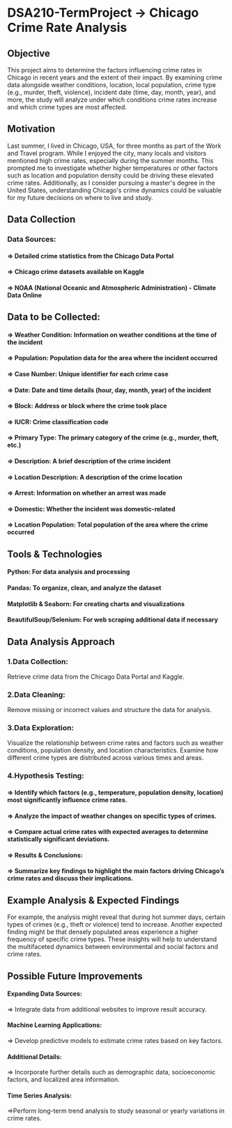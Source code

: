 # DSA210-TermProject -> Chicago Crime Rate Analysis
## Objective
This project aims to determine the factors influencing crime rates in Chicago in recent years and the extent of their impact. By examining crime data alongside weather conditions, location, local population, crime type (e.g., murder, theft, violence), incident date (time, day, month, year), and more, the study will analyze under which conditions crime rates increase and which crime types are most affected.

## Motivation
Last summer, I lived in Chicago, USA, for three months as part of the Work and Travel program. While I enjoyed the city, many locals and visitors mentioned high crime rates, especially during the summer months. This prompted me to investigate whether higher temperatures or other factors such as location and population density could be driving these elevated crime rates. Additionally, as I consider pursuing a master's degree in the United States, understanding Chicago's crime dynamics could be valuable for my future decisions on where to live and study.

## Data Collection
### Data Sources:
#### => Detailed crime statistics from the Chicago Data Portal
#### => Chicago crime datasets available on Kaggle
#### => NOAA (National Oceanic and Atmospheric Administration) - Climate Data Online

## Data to be Collected:

#### => Weather Condition: Information on weather conditions at the time of the incident
#### => Population: Population data for the area where the incident occurred
#### => Case Number: Unique identifier for each crime case
#### => Date: Date and time details (hour, day, month, year) of the incident
#### => Block: Address or block where the crime took place
#### => IUCR: Crime classification code
#### => Primary Type: The primary category of the crime (e.g., murder, theft, etc.)
#### => Description: A brief description of the crime incident
#### => Location Description: A description of the crime location
#### => Arrest: Information on whether an arrest was made
#### => Domestic: Whether the incident was domestic-related
#### => Location Population: Total population of the area where the crime occurred
## Tools & Technologies
#### Python: For data analysis and processing
#### Pandas: To organize, clean, and analyze the dataset
#### Matplotlib & Seaborn: For creating charts and visualizations
#### BeautifulSoup/Selenium: For web scraping additional data if necessary
## Data Analysis Approach
### 1.Data Collection:
Retrieve crime data from the Chicago Data Portal and Kaggle.

### 2.Data Cleaning:
Remove missing or incorrect values and structure the data for analysis.

### 3.Data Exploration:

Visualize the relationship between crime rates and factors such as weather conditions, population density, and location characteristics.
Examine how different crime types are distributed across various times and areas.
### 4.Hypothesis Testing:

#### => Identify which factors (e.g., temperature, population density, location) most significantly influence crime rates.
#### => Analyze the impact of weather changes on specific types of crimes.
#### => Compare actual crime rates with expected averages to determine statistically significant deviations.
#### => Results & Conclusions:
#### => Summarize key findings to highlight the main factors driving Chicago’s crime rates and discuss their implications.

## Example Analysis & Expected Findings
For example, the analysis might reveal that during hot summer days, certain types of crimes (e.g., theft or violence) tend to increase. Another expected finding might be that densely populated areas experience a higher frequency of specific crime types. These insights will help to understand the multifaceted dynamics between environmental and social factors and crime rates.

## Possible Future Improvements
#### Expanding Data Sources:
=> Integrate data from additional websites to improve result accuracy.
#### Machine Learning Applications:
=> Develop predictive models to estimate crime rates based on key factors.
#### Additional Details:
=> Incorporate further details such as demographic data, socioeconomic factors, and localized area information.
#### Time Series Analysis:
=>Perform long-term trend analysis to study seasonal or yearly variations in crime rates.
